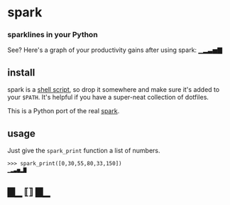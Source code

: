 # spark
### sparklines in your Python

See? Here's a graph of your productivity gains after using spark: ▁▂▃▅▇

## install

spark is a [shell script][bin], so drop it somewhere and make sure it's added
to your `$PATH`. It's helpful if you have a super-neat collection of dotfiles.

This is a Python port of the real [spark](https://github.com/holman/spark).

## usage

Just give the `spark_print` function a list of numbers.

    >>> spark_print([0,30,55,80,33,150])
    ▁▂▃▅▂▇


## ▇▁ ⟦⟧ ▇▁


[bin]:      https://github.com/holman/spark/blob/master/spark
[spark]:     https://github.com/holman/spark
[holman]:   https://twitter.com/holman
